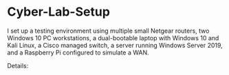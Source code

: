 # Cyber-Lab-Setup
I set up a testing environment using multiple small Netgear routers, two Windows 10 PC workstations, a dual-bootable laptop with Windows 10 and Kali Linux, a Cisco managed switch, a server running Windows Server 2019, and a Raspberry Pi configured to simulate a WAN.

Details:
